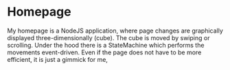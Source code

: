 # Homepage
My homepage is a NodeJS application, where page changes are graphically displayed three-dimensionally (cube). The cube is moved by swiping or scrolling.
Under the hood there is a StateMachine which performs the movements event-driven. Even if the page does not have to be more efficient, it is just a gimmick for me,
